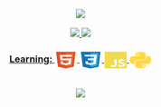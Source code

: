 <p align="center">
  <img src="https://github.com/maxinocencio/maxinocencio/blob/main/bem%20vindo.png?raw=true" />
</p>

 <div align="center">
  <a href="https://github.com/maxinocencio">
  <img height="170em" src="https://github-readme-stats.vercel.app/api?username=maxinocencio&show_icons=true&theme=shades-of-purple&include_all_commits=true&count_private=true"/>
  <img height="170em" src="https://github-readme-stats.vercel.app/api/top-langs/?username=maxinocencio&layout=compact&langs_count=16&theme=shades-of-purple"/>
<div>
<div style="display: inline_block">
  <h3 align="center">Learning:
  <img align="center" height="30" width="40" src="https://raw.githubusercontent.com/devicons/devicon/master/icons/html5/html5-original.svg">
  <img align="center" height="30" width="40" src="https://raw.githubusercontent.com/devicons/devicon/master/icons/css3/css3-original.svg">
  <img align="center" height="30" width="40" src="https://raw.githubusercontent.com/devicons/devicon/master/icons/javascript/javascript-plain.svg">
  <img align="center" height="30" width="40" src="https://raw.githubusercontent.com/devicons/devicon/master/icons/python/python-plain.svg">
</div>
  <br>
  <img align="center" src="https://assets.change.org/photos/9/ea/kp/xOEakPOLpNNhOUd-1600x900-noPad.jpg?1539704331">
